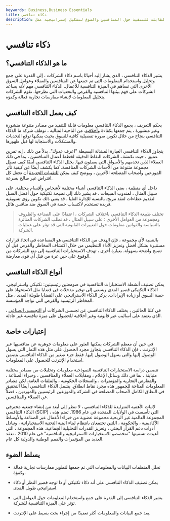 ```yaml
---
keywords: Business,Business Essentials
title: ذكاء تنافسي
description: الذكاء التنافسي هو عملية جمع وتحليل المعلومات القابلة للتنفيذ حول المنافسين والسوق لتشكيل إستراتيجية عمل.
---
```


# ذكاء تنافسي
## ما هو الذكاء التنافسي؟

يشير الذكاء التنافسي ، الذي يشار إليه أحيانًا باسم ذكاء الشركات ، إلى القدرة على جمع وتحليل واستخدام المعلومات التي تم جمعها عن المنافسين والعملاء وعوامل السوق الأخرى التي تساهم في الميزة التنافسية للأعمال. الذكاء التنافسي مهم لأنه يساعد الشركات على فهم بيئتها التنافسية والفرص والتحديات التي تطرحها. تقوم الشركات بتحليل المعلومات لإنشاء ممارسات تجارية فعالة وكفؤة.

## كيف يعمل الذكاء التنافسي

بحكم التعريف ، يجمع الذكاء التنافسي معلومات قابلة للتنفيذ من مصادر متنوعة منشورة وغير منشورة ، يتم جمعها بكفاءة [وأخلاقية](/business-ethics). من الناحية المثالية ، توظف شركة ما الذكاء التنافسي بنجاح من خلال تكوين صورة تفصيلية كافية للسوق بحيث يمكنها توقع التحديات والمشكلات والاستجابة لها قبل ظهورها.

يتجاوز الذكاء التنافسي العبارة المبتذلة البسيطة "اعرف عدوك". بدلاً من ذلك ، إنه تمرين عميق ، حيث تكتشف الشركات النقاط الدقيقة لخطط أعمال المنافسين ، بما في ذلك العملاء الذين تخدمهم والأسواق التي يعملون فيها. يحلل الذكاء التنافسي أيضًا كيف تعطل مجموعة متنوعة من الأحداث الشركات المنافسة. كما يكشف أيضًا عن كيفية تأثر الموزعين وأصحاب المصلحة الآخرين ، ويوضح كيف يمكن [للتقنيات الجديدة](/disruptive-technology) أن تجعل كل افتراض غير صالح بسرعة.

داخل أي منظمة ، يعني الذكاء التنافسي أشياء مختلفة لأشخاص وأقسام مختلفة. على سبيل المثال ، لمندوب المبيعات ، قد يشير ذلك إلى نصيحة تكتيكية حول أفضل السبل لتقديم عطاءات لعقد مربح. بالنسبة للإدارة العليا ، قد يعني ذلك تكوين رؤى تسويقية فريدة تستخدم لاكتساب حصة في السوق ضد منافس هائل.

> تختلف طبيعة الذكاء التنافسي باختلاف الشركات ، اعتمادًا على الصناعة والظروف ومجموعة من العوامل الأخرى ؛ على سبيل المثال ، قد تطلب الشركات المتأثرة بالسياسة والقوانين معلومات حول التغييرات القانونية التي قد تؤثر على عمليات الشركة.

>

بالنسبة لأي مجموعة ، فإن الهدف من الذكاء التنافسي هو المساعدة في اتخاذ قرارات مستنيرة بشكل أفضل وتعزيز الأداء التنظيمي من خلال اكتشاف المخاطر والفرص قبل أن تصبح واضحة بسهولة. بعبارة أخرى ، تهدف الاستخبارات التنافسية إلى منع الشركات من الوقوع على حين غرة من قبل أي قوى معارضة.

## أنواع الذكاء التنافسي

يمكن تصنيف أنشطة الاستخبارات التنافسية في صومعتين رئيسيتين: تكتيكي واستراتيجي. الذكاء التكتيكي قصير المدى ويسعى إلى توفير مدخلات في قضايا مثل الاستحواذ على حصة السوق أو زيادة الإيرادات. يركز الذكاء الاستراتيجي على القضايا طويلة المدى ، مثل المخاطر الرئيسية والفرص التي تواجه المؤسسة.

في كلتا الحالتين ، يختلف الذكاء التنافسي عن تجسس الشركات أو [التجسس الصناعي](/industrial-espionage) ، الذي يعتمد على أساليب غير قانونية وغير أخلاقية للحصول على ميزة تنافسية غير عادلة.

## إعتبارات خاصة

في حين أن معظم الشركات يمكنها العثور على معلومات جوهرية عن منافسيها عبر الإنترنت ، فإن الذكاء التنافسي يتجاوز مجرد الحصول على مثل هذه الثمار التي يسهل الوصول إليها والتي يسهل الوصول إليها. فقط جزء صغير من الذكاء التنافسي يتضمن استخدام الإنترنت للحصول على المعلومات.

تتضمن دراسة الاستخبارات التنافسية النموذجية معلومات وتحليلات من مصادر مختلفة متباينة ، بما في ذلك وسائل الإعلام ، ومقابلات العملاء والمنافسين ، وخبراء الصناعة ، والمعارض التجارية والمؤتمرات ، والسجلات الحكومية ، والملفات العامة. لكن مصادر المعلومات المتاحة للجمهور هذه مجرد نقاط انطلاق. يشمل الذكاء التنافسي أيضًا التحقيق في النطاق الكامل لأصحاب المصلحة في الشركة والموزعين الرئيسيين والموردين ، فضلاً عن العملاء والمنافسين.

لإثبات الأهمية المتزايدة للذكاء التنافسي ، لا تنظر إلى أبعد من إنشاء جمعية محترفي الذكاء التنافسي (SCIP) ، التي تأسست في الولايات المتحدة في عام 1986. تضم هذه المجموعة العالمية غير الربحية مجموعة عضوية من خبراء الأعمال عبر الصناعة والأوساط الأكاديمية ، والحكومة ، اللتين تجتمعان بانتظام لبناء البنية التحتية الاستخباراتية ، وتبادل أدوات دعم القرار البحثي ، وتعزيز القدرات التحليلية الجماعية. هذه المجموعة ، التي أعيدت تسميتها "متخصصو الاستخبارات الاستراتيجية والتنافسية" في عام 2010 ، تعقد العديد من المؤتمرات والقمم الوطنية والدولية كل عام.

## يسلط الضوء

- تحلل المنظمات البيانات والمعلومات التي تم جمعها لتطوير ممارسات تجارية فعالة وكفؤة.

- يمكن تصنيف الذكاء التنافسي على أنه ذكاء تكتيكي أو ذا توجه قصير النظر أو ذكاء استراتيجي طويل المدى.

- يشير الذكاء التنافسي إلى القدرة على جمع واستخدام المعلومات حول العوامل التي تؤثر على الميزة التنافسية للشركة.

- يعد جمع البيانات والمعلومات أكثر تعقيدًا من إجراء بحث بسيط على الإنترنت.

